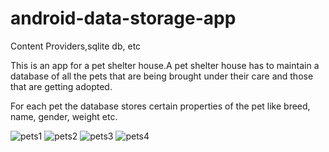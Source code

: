 # android-data-storage-app

Content Providers,sqlite db, etc

This is an app for a pet shelter house.A pet shelter house has to maintain a database of all the pets that are being brought under their care and those that are getting adopted.

For each pet the database stores certain properties of the pet like breed, name, gender, weight etc.

![pets1](https://user-images.githubusercontent.com/32245327/35635230-c233eace-06d3-11e8-9488-1937a4710861.JPG)
![pets2](https://user-images.githubusercontent.com/32245327/35635231-c29af44e-06d3-11e8-90cb-e96a9b40d465.JPG)
![pets3](https://user-images.githubusercontent.com/32245327/35635232-c2d31612-06d3-11e8-892b-c544c961a0ca.JPG)
![pets4](https://user-images.githubusercontent.com/32245327/35635233-c30e9278-06d3-11e8-9dcb-53c0f7739084.JPG)
